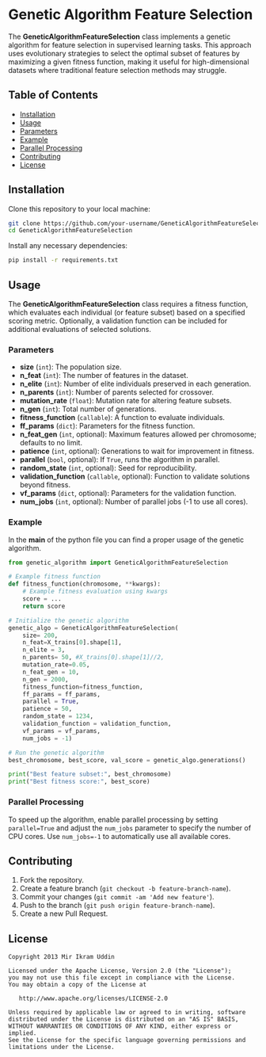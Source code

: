 
# Genetic Algorithm Feature Selection

The **GeneticAlgorithmFeatureSelection** class implements a genetic algorithm for feature selection in supervised learning tasks. This approach uses evolutionary strategies to select the optimal subset of features by maximizing a given fitness function, making it useful for high-dimensional datasets where traditional feature selection methods may struggle.

## Table of Contents
- [Installation](#installation)
- [Usage](#usage)
- [Parameters](#parameters)
- [Example](#example)
- [Parallel Processing](#parallel-processing)
- [Contributing](#contributing)
- [License](#license)

## Installation

Clone this repository to your local machine:
```bash
git clone https://github.com/your-username/GeneticAlgorithmFeatureSelection.git
cd GeneticAlgorithmFeatureSelection
```

Install any necessary dependencies:
```bash
pip install -r requirements.txt
```

## Usage

The **GeneticAlgorithmFeatureSelection** class requires a fitness function, which evaluates each individual (or feature subset) based on a specified scoring metric. Optionally, a validation function can be included for additional evaluations of selected solutions.

### Parameters

- **size** (`int`): The population size.
- **n_feat** (`int`): The number of features in the dataset.
- **n_elite** (`int`): Number of elite individuals preserved in each generation.
- **n_parents** (`int`): Number of parents selected for crossover.
- **mutation_rate** (`float`): Mutation rate for altering feature subsets.
- **n_gen** (`int`): Total number of generations.
- **fitness_function** (`callable`): A function to evaluate individuals.
- **ff_params** (`dict`): Parameters for the fitness function.
- **n_feat_gen** (`int`, optional): Maximum features allowed per chromosome; defaults to no limit.
- **patience** (`int`, optional): Generations to wait for improvement in fitness.
- **parallel** (`bool`, optional): If `True`, runs the algorithm in parallel.
- **random_state** (`int`, optional): Seed for reproducibility.
- **validation_function** (`callable`, optional): Function to validate solutions beyond fitness.
- **vf_params** (`dict`, optional): Parameters for the validation function.
- **num_jobs** (`int`, optional): Number of parallel jobs (-1 to use all cores).

### Example

In the __main__ of the python file you can find a proper usage of the genetic algorithm. 

```python
from genetic_algorithm import GeneticAlgorithmFeatureSelection

# Example fitness function
def fitness_function(chromosome, **kwargs):
    # Example fitness evaluation using kwargs
    score = ...
    return score

# Initialize the genetic algorithm
genetic_algo = GeneticAlgorithmFeatureSelection(
    size= 200,
    n_feat=X_trains[0].shape[1],
    n_elite = 3,
    n_parents= 50, #X_trains[0].shape[1]//2,
    mutation_rate=0.05,
    n_feat_gen = 10,
    n_gen = 2000,
    fitness_function=fitness_function,
    ff_params = ff_params,
    parallel = True,
    patience = 50,
    random_state = 1234,
    validation_function = validation_function,
    vf_params = vf_params,
    num_jobs = -1)

# Run the genetic algorithm
best_chromosome, best_score, val_score = genetic_algo.generations()

print("Best feature subset:", best_chromosome)
print("Best fitness score:", best_score)
```

### Parallel Processing

To speed up the algorithm, enable parallel processing by setting `parallel=True` and adjust the `num_jobs` parameter to specify the number of CPU cores. Use `num_jobs=-1` to automatically use all available cores.

## Contributing

1. Fork the repository.
2. Create a feature branch (`git checkout -b feature-branch-name`).
3. Commit your changes (`git commit -am 'Add new feature'`).
4. Push to the branch (`git push origin feature-branch-name`).
5. Create a new Pull Request.

## License

    Copyright 2013 Mir Ikram Uddin

    Licensed under the Apache License, Version 2.0 (the "License");
    you may not use this file except in compliance with the License.
    You may obtain a copy of the License at

       http://www.apache.org/licenses/LICENSE-2.0

    Unless required by applicable law or agreed to in writing, software
    distributed under the License is distributed on an "AS IS" BASIS,
    WITHOUT WARRANTIES OR CONDITIONS OF ANY KIND, either express or implied.
    See the License for the specific language governing permissions and
    limitations under the License.